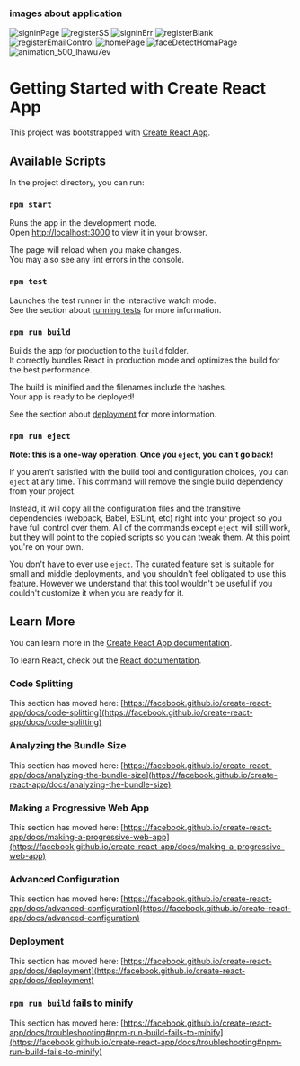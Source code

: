 ### images about application ###
![signinPage](https://user-images.githubusercontent.com/80270457/236542413-1754ed2b-b6db-498c-be96-0ec1d2fa4f4c.png)
![registerSS](https://user-images.githubusercontent.com/80270457/236542436-19a4883f-24a4-4faf-a3f5-7c082a0b784c.png)
![signinErr](https://user-images.githubusercontent.com/80270457/236542471-6bda12dd-1055-44b4-be4f-862b6a1daa07.png)
![registerBlank](https://user-images.githubusercontent.com/80270457/236542477-55c71084-bac5-4b59-905c-d2fb01d3648a.png)
![registerEmailControl](https://user-images.githubusercontent.com/80270457/236542498-c1d1713d-bf41-4762-bd20-878b6d4e0f2c.png)
![homePage](https://user-images.githubusercontent.com/80270457/236542526-9dc68c04-705b-4b08-896b-23bb8dafaeca.png)
![faceDetectHomaPage](https://user-images.githubusercontent.com/80270457/236543947-15e39431-3491-4e9f-9c6e-2dbc204eabee.png)
![animation_500_lhawu7ev](https://user-images.githubusercontent.com/80270457/236543771-32ed0318-c1e9-43f7-b43a-dbe7e65dbc94.gif)

# Getting Started with Create React App

This project was bootstrapped with [Create React App](https://github.com/facebook/create-react-app).

## Available Scripts

In the project directory, you can run:

### `npm start`

Runs the app in the development mode.\
Open [http://localhost:3000](http://localhost:3000) to view it in your browser.

The page will reload when you make changes.\
You may also see any lint errors in the console.

### `npm test`

Launches the test runner in the interactive watch mode.\
See the section about [running tests](https://facebook.github.io/create-react-app/docs/running-tests) for more information.

### `npm run build`

Builds the app for production to the `build` folder.\
It correctly bundles React in production mode and optimizes the build for the best performance.

The build is minified and the filenames include the hashes.\
Your app is ready to be deployed!

See the section about [deployment](https://facebook.github.io/create-react-app/docs/deployment) for more information.

### `npm run eject`

**Note: this is a one-way operation. Once you `eject`, you can't go back!**

If you aren't satisfied with the build tool and configuration choices, you can `eject` at any time. This command will remove the single build dependency from your project.

Instead, it will copy all the configuration files and the transitive dependencies (webpack, Babel, ESLint, etc) right into your project so you have full control over them. All of the commands except `eject` will still work, but they will point to the copied scripts so you can tweak them. At this point you're on your own.

You don't have to ever use `eject`. The curated feature set is suitable for small and middle deployments, and you shouldn't feel obligated to use this feature. However we understand that this tool wouldn't be useful if you couldn't customize it when you are ready for it.

## Learn More

You can learn more in the [Create React App documentation](https://facebook.github.io/create-react-app/docs/getting-started).

To learn React, check out the [React documentation](https://reactjs.org/).

### Code Splitting

This section has moved here: [https://facebook.github.io/create-react-app/docs/code-splitting](https://facebook.github.io/create-react-app/docs/code-splitting)

### Analyzing the Bundle Size

This section has moved here: [https://facebook.github.io/create-react-app/docs/analyzing-the-bundle-size](https://facebook.github.io/create-react-app/docs/analyzing-the-bundle-size)

### Making a Progressive Web App

This section has moved here: [https://facebook.github.io/create-react-app/docs/making-a-progressive-web-app](https://facebook.github.io/create-react-app/docs/making-a-progressive-web-app)

### Advanced Configuration

This section has moved here: [https://facebook.github.io/create-react-app/docs/advanced-configuration](https://facebook.github.io/create-react-app/docs/advanced-configuration)

### Deployment

This section has moved here: [https://facebook.github.io/create-react-app/docs/deployment](https://facebook.github.io/create-react-app/docs/deployment)

### `npm run build` fails to minify

This section has moved here: [https://facebook.github.io/create-react-app/docs/troubleshooting#npm-run-build-fails-to-minify](https://facebook.github.io/create-react-app/docs/troubleshooting#npm-run-build-fails-to-minify)

